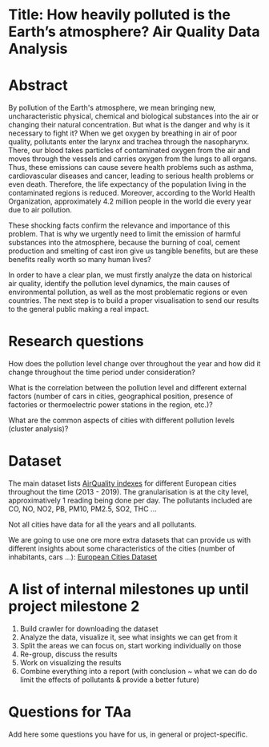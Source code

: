 # Title: How heavily polluted is the Earth’s atmosphere? Air Quality Data Analysis

# Abstract
By pollution of the Earth's atmosphere, we mean bringing new, uncharacteristic physical, chemical and biological substances into the air or changing their natural concentration. But what is the danger and why is it necessary to fight it? 
When we get oxygen by breathing in air of poor quality, pollutants enter the larynx and trachea through the nasopharynx. There, our blood takes particles of contaminated oxygen from the air and moves through the vessels and carries oxygen from the lungs to all organs. Thus, these emissions can cause severe health problems such as asthma, cardiovascular diseases and cancer, leading to serious health problems or even death. Therefore, the life expectancy of the population living in the contaminated regions is reduced. Moreover, according to the World Health Organization, approximately 4.2 million people in the world die every year due to air pollution.

These shocking facts confirm the relevance and importance of this problem. That is why we urgently need to limit the emission of harmful substances into the atmosphere, because the burning of coal, cement production and smelting of cast iron give us tangible benefits, but are these benefits really worth so many human lives?

In order to have a clear plan, we must firstly analyze the data on historical air quality, identify the pollution level dynamics, the main causes of environmental pollution, as well as the most problematic regions or even countries. The next step is to build a proper visualisation to send our results to the general public making a real impact.

# Research questions
How does the pollution level change over throughout the year and how did it change throughout the time period under consideration?

What is the correlation between the pollution level and different external factors (number of cars in cities, geographical position, presence of factories or thermoelectric power stations in the region, etc.)?

What are the common aspects of cities with different pollution levels (cluster analysis)?

# Dataset
The main dataset lists [AirQuality indexes](http://discomap.eea.europa.eu/map/fme/AirQualityExport.htm) for different European cities throughout the time (2013 - 2019). The granularisation is at the city level, approximatively 1 reading being done per day. The pollutants included are CO, NO, NO2, PB, PM10, PM2.5, SO2, THC ...

Not all cities have data for all the years and all pollutants.

We are going to use one ore more extra datasets that can provide us with different insights about some characteristics of the cities (number of inhabitants, cars ...): [European Cities Dataset](https://www.kaggle.com/roshansharma/europe-datasets)

# A list of internal milestones up until project milestone 2

1. Build crawler for downloading the dataset
2. Analyze the data, visualize it, see what insights we can get from it
3. Split the areas we can focus on, start working individually on those
4. Re-group, discuss the results
5. Work on visualizing the results
6. Combine everything into a report (with conclusion ~ what we can do do limit the effects of pollutants & provide a better future)

# Questions for TAa
Add here some questions you have for us, in general or project-specific.
